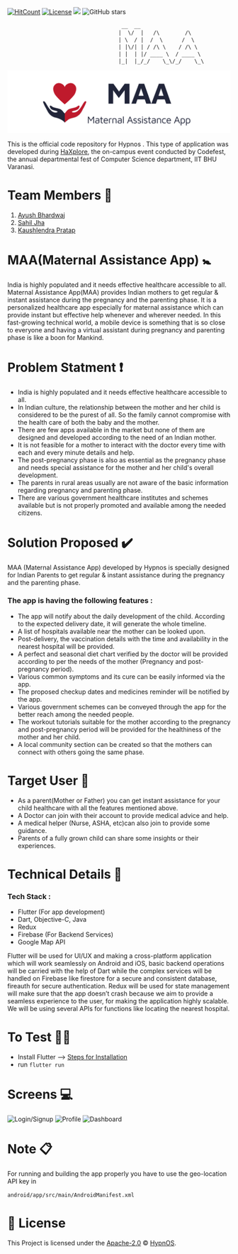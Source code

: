 [![HitCount](http://hits.dwyl.io/Hypn-OS/Maternal-Assistance-App.svg)](http://hits.dwyl.io/Hypn-OS/Maternal-Assistance-App)
[![License](https://img.shields.io/badge/License-Apache%202.0-blue.svg)](/LICENSE) 
[![](https://img.shields.io/badge/</>%20With%20❤️%20By-Hypnos-red)](https://github.com/Hypn-OS)
![GitHub stars](https://img.shields.io/github/stars/Hypn-OS/Maternal-Assistance-App?style=social)
 
                                        __  __                    
                                       |  \/  |   /\        /\    
                                       | \  / |  /  \      /  \   
                                       | |\/| | / /\ \    / /\ \  
                                       | |  | |/ ____ \  / ____ \ 
                                       |_|  |_/_/    \_\/_/    \_\


![Logo](assets/MAA.png)

This is the official code repository for Hypnos . This type of application was developed during [HaXplore](https://codefest.tech/haxplore), the on-campus event conducted by Codefest, the annual departmental fest of Computer Science department, IIT BHU Varanasi.

# Team Members :triangular_flag_on_post:
1. [Ayush Bhardwaj](https://github.com/hastagAB)
2. [Sahil Jha](https://github.com/sjha2048) 
3. [Kaushlendra Pratap](https://github.com/Kaushl2208)

# MAA(Maternal Assistance App) :baby_symbol:
India is highly populated and it needs effective healthcare accessible to all. Maternal Assistance App(MAA) provides Indian mothers to get regular & instant assistance during the pregnancy and the parenting phase. It is a personalized healthcare app especially for maternal assistance which can provide instant but effective help whenever and wherever needed. In this fast-growing technical world, a mobile device is something that is so close to everyone and having a virtual assistant during pregnancy and parenting phase is like a boon for Mankind. 


# Problem Statment :heavy_exclamation_mark:
- India is highly populated and it needs effective healthcare accessible to all. 
- In Indian culture, the relationship between the mother and her child is considered to be the purest of all. So the family cannot compromise with the health care of both the baby and the mother. 
- There are few apps available in the market but none of them are designed and developed according to the need of an Indian mother.
- It is not feasible for a mother to interact with the doctor every time with each and every minute details and help. 
- The post-pregnancy phase is also as essential as the pregnancy phase and needs special assistance for the mother and her child's overall development.
- The parents in rural areas usually are not aware of the basic information regarding pregnancy and parenting phase. 
- There are various government healthcare institutes and schemes available but is not properly promoted and available among the needed citizens. 

# Solution Proposed :heavy_check_mark:
MAA (Maternal Assistance App) developed by Hypnos is specially designed for Indian Parents to get regular & instant assistance during the pregnancy and the parenting phase. 
### The app is having the following features : 
- The app will notify about the daily development of the child. According to the expected delivery date, it will generate the whole timeline. 
- A list of hospitals available near the mother can be looked upon. 
- Post-delivery, the vaccination details with the time and availability in the nearest hospital will be provided. 
- A perfect and seasonal diet chart verified by the doctor will be provided according to per the needs of the mother (Pregnancy and post-pregnancy period).
- Various common symptoms and its cure can be easily informed via the app.
- The proposed checkup dates and medicines reminder will be notified by the app.
- Various government schemes can be conveyed through the app for the better reach among the needed people. 
- The workout tutorials suitable for the mother according to the pregnancy and post-pregnancy period will be provided for the healthiness of the mother and her child.
- A local community section can be created so that the mothers can connect with others going the same phase.

# Target User :pushpin:
- As a parent(Mother or Father) you can get instant assistance for your child healthcare with all the features mentioned above.
- A Doctor can join with their account to provide medical advice and help.
- A medical helper (Nurse, ASHA, etc)can also join to provide some guidance.
- Parents of a fully grown child can share some insights or their experiences.

# Technical Details 🔧
### Tech Stack : 
- Flutter (For app development)
- Dart, Objective-C, Java
- Redux
- Firebase (For Backend Services)
- Google Map API

Flutter will be used for UI/UX and making a cross-platform application which will work seamlessly on Android and iOS, basic backend operations will be carried with the help of Dart while the complex services will be handled on Firebase like firestore for a secure and consistent database, fireauth for secure authentication.
Redux will be used for state management will make sure that the app doesn’t crash because we aim to provide a seamless experience to the user, for making the application highly scalable. We will be using several APIs for functions like locating the nearest hospital.

# To Test 👨‍💻
- Install Flutter --> [Steps for Installation](https://flutter.dev/docs/get-started/install)
- run `flutter run`

# Screens :computer:
![Login/Signup](files/Login.gif)
![Profile](files/Profile.gif)
![Dashboard](files/Dashboard.gif)



# Note :clipboard:
For running and building the app properly you have to use the geo-location API key in 

```
android/app/src/main/AndroidManifest.xml
```


# 📜 License
This Project is licensed under the [Apache-2.0](/LICENSE) © [HypnOS](https://github.com/Hypn-OS).
